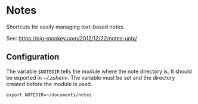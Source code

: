 Notes
==========

Shortcuts for easily managing text-based notes.

See: https://pig-monkey.com/2012/12/22/notes-unix/

## Configuration

The variable `$NOTEDIR` tells the module where the note directory is. It should
be exported in *~/.zshenv*. The variable must be set and the directory created
before the module is used.

    export NOTEDIR=~/documents/notes
